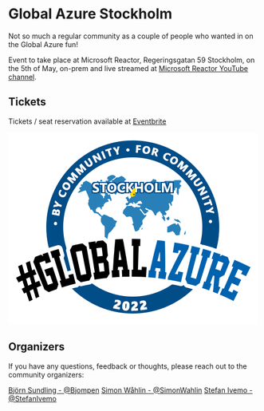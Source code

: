 # Global Azure Stockholm

Not so much a regular community as a couple of people who wanted in on the Global Azure fun!

Event to take place at Microsoft Reactor, Regeringsgatan 59 Stockholm, on the 5th of May, on-prem and live streamed at [Microsoft Reactor YouTube channel](https://www.youtube.com/c/MicrosoftReactor1/featured).

## Tickets

Tickets / seat reservation available at [Eventbrite](https://www.eventbrite.com/e/global-azure-bootcamp-2022-stockholm-tickets-269595927677)

![Global Azure Stockholm](./gasthlm.png)

## Organizers

If you have any questions, feedback or thoughts, please reach out to the community organizers:

[Björn Sundling - @Bjompen](https://twitter.com/Bjompen)
[Simon Wåhlin - @SimonWahlin](https://twitter.com/SimonWahlin)
[Stefan Ivemo - @StefanIvemo](https://twitter.com/StefanIvemo)
